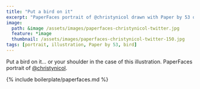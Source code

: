 ```yaml
---
title: "Put a bird on it"
excerpt: "PaperFaces portrait of @christynicol drawn with Paper by 53 on an iPad."
image: 
  path: &image /assets/images/paperfaces-christynicol-twitter.jpg 
  feature: *image
  thumbnail: /assets/images/paperfaces-christynicol-twitter-150.jpg
tags: [portrait, illustration, Paper by 53, bird]
---
```


Put a bird on it… or your shoulder in the case of this illustration. PaperFaces portrait of [@christynicol](http://twitter.com/christynicol).

{% include boilerplate/paperfaces.md %}
